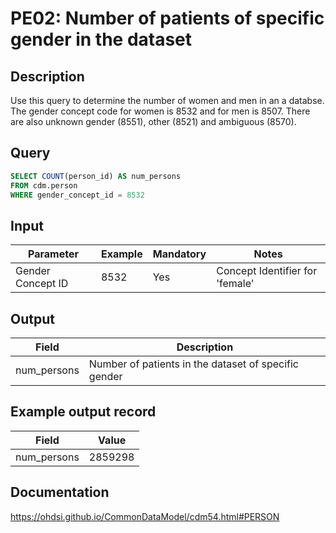 <!---
Group:person
Name:PE01 Number of patients in the dataset
Author: Alberto Labarga
CDM Version: 5.4
-->

# PE02: Number of patients of specific gender in the dataset

## Description
Use this query to determine the number of women and men in an a databse. The gender concept code for women is 8532 and for men is 8507. There are also unknown gender (8551), other (8521) and ambiguous (8570).

## Query
```sql
SELECT COUNT(person_id) AS num_persons
FROM cdm.person
WHERE gender_concept_id = 8532
```

## Input

| Parameter |  Example |  Mandatory |  Notes |
| --- | --- | --- | --- |
| Gender Concept ID | 8532 | Yes | Concept Identifier for 'female' |

## Output

| Field |  Description |
| --- | --- |
| num_persons | Number of patients in the dataset of specific gender |

## Example output record

|  Field |  Value |
| --- | --- |
| num_persons | 2859298 |

## Documentation
https://ohdsi.github.io/CommonDataModel/cdm54.html#PERSON
